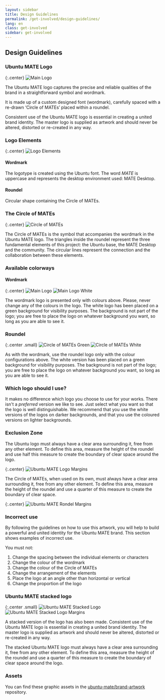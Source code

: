 ```yaml
---
layout: sidebar
title: Design Guidelines
permalink: /get-involved/design-guidelines/
lang: en
class: get-involved
sidebar: get-involved
---
```


## Design Guidelines

### Ubuntu MATE Logo

{:.center}
![Main Logo](/images/get-involved/logo-guidelines/Main_Logo.png)

The Ubuntu MATE logo captures the precise and reliable qualities of the brand
in a straightforward symbol and wordmark.

It is made up of a custom designed font (wordmark), carefully spaced with a
re-drawn ‘Circle of MATEs’ placed within a roundel.

Consistent use of the Ubuntu MATE logo is essential in creating a united brand
identity. The master logo is supplied as artwork and should never be altered,
distorted or re-created in any way.


### Logo Elements

{:.center}
![Logo Elements](/images/get-involved/logo-guidelines/Logo_elements.png)

#### Wordmark

The logotype is created using the Ubuntu font. The word _MATE_ is uppercase and
represents the desktop environment used: MATE Desktop.

#### Roundel

Circular shape containing the Circle of MATEs.

### The Circle of MATEs

{:.center}
![Circle of MATEs](/images/get-involved/logo-guidelines/Circle_of_MATEs.png)

The Circle of MATEs is the symbol that accompanies the wordmark in the Ubuntu
MATE logo. The triangles inside the roundel represent the three fundamental
elements of this project: the Ubuntu base, the MATE Desktop and the community.
The circular lines represent the connection and the collaboration between
these elements.


### Available colorways
#### Wordmark

{:.center}
![Main Logo](/images/get-involved/logo-guidelines/Main_Logo.png) ![Main Logo White](/images/get-involved/logo-guidelines/Main_Logo_white.png)

The wordmark logo is presented only with colours above. Please, never change
any of the colours in the logo. The white logo has been placed on a green
background for visibility purposes. The background is not part of the logo;
you are free to place the logo on whatever background you want, so long as
you are able to see it.

### Roundel

{:.center .small}
![Circle of MATEs Green](/images/get-involved/logo-guidelines/Circle_of_MATEs_green.png) ![Circle of MATEs White](/images/get-involved/logo-guidelines/Circle_of_MATEs_white.png)

As with the wordmark, use the roundel logo only with the colour configurations
above. The white version has been placed on a green background for visibility
purposes. The background is not part of the logo; you are free to place the
logo on whatever background you want, so long as you are able to see it.

### Which logo should I use?

It makes no difference which logo you choose to use for your works. There isn't
a _preferred_ version we like to see. Just select what you want so that the logo
is well distinguishable. We recommend that you use the white versions of the
logos on darker backgrounds, and that you use the coloured versions on lighter
backgrounds.

### Exclusion Zone

The Ubuntu logo must always have a clear area surrounding it, free from any
other element. To define this area, measure the height of the roundel and use
half this measure to create the boundary of clear space around the logo.

{:.center}
![Ubuntu MATE Logo Margins](/images/get-involved/logo-guidelines/Ubuntu-MATE-Tag-Green-and-Black-margins.png)

The Circle of MATEs, when used on its own, must always have a clear area
surrounding it, free from any other element. To define this area, measure the
height of the roundel and use a quarter of this measure to create the boundary
of clear space.

{:.center}
![Ubuntu MATE Rondel Margins](/images/get-involved/logo-guidelines/Ubuntu-MATE-Rondel-Green-margins.png)

### Incorrect use

By following the guidelines on how to use this artwork, you will help to build a
powerful and united identity for the Ubuntu MATE brand. This section shows
examples of incorrect use.

You must not:

1. Change the spacing between the individual elements or characters
2. Change the colour of the wordmark
3. Change the colour of the Circle of MATEs
4. Change the arrangement of the elements
5. Place the logo at an angle other than horizontal or vertical
6. Change the proportion of the logo


### Ubuntu MATE stacked logo

{:.center .small}
![Ubuntu MATE Stacked Logo](/images/get-involved/logo-guidelines/Wheel_tag_coloured.png)
![Ubuntu MATE Stacked Logo Margins](/images/get-involved/logo-guidelines/Ubuntu-MATE-Tag-Green-and-Black-Square-margins.png)

A stacked version of the logo has also been made. Consistent use of the Ubuntu
MATE logo is essential in creating a united brand identity. The master logo is
supplied as artwork and should never be altered, distorted or re-created in
any way.

The stacked Ubuntu MATE logo must always have a clear area surrounding it, free
from any other element. To define this area, measure the height of the roundel
and use a quarter of this measure to create the boundary of clear space around
the logo.


### Assets

You can find these graphic assets in the
[ubuntu-mate/brand-artwork](https://github.com/ubuntu-mate/brand-artwork) repository.

